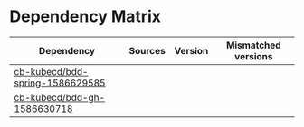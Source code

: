 # Dependency Matrix

Dependency | Sources | Version | Mismatched versions
---------- | ------- | ------- | -------------------
[cb-kubecd/bdd-spring-1586629585](https://github.com/cb-kubecd/bdd-spring-1586629585.git) |  | []() | 
[cb-kubecd/bdd-gh-1586630718](https://github.com/cb-kubecd/bdd-gh-1586630718.git) |  | []() | 
